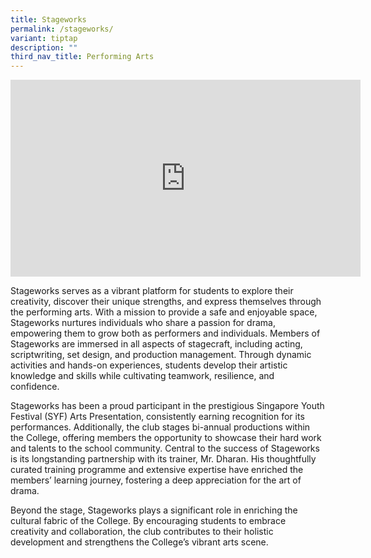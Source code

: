 ```yaml
---
title: Stageworks
permalink: /stageworks/
variant: tiptap
description: ""
third_nav_title: Performing Arts
---
```

<div class="iframe-wrapper">
<iframe height="315" width="560" allowfullscreen="true" frameborder="0" src="https://www.youtube.com/embed/9T8-eoGCwlc?si=MNMPSOWa2u-MMH-_"></iframe>
</div>
<p></p>
<p>Stageworks serves as a vibrant platform for students to explore their
creativity, discover their unique strengths, and express themselves through
the performing arts. With a mission to provide a safe and enjoyable space,
Stageworks nurtures individuals who share a passion for drama, empowering
them to grow both as performers and individuals. Members of Stageworks
are immersed in all aspects of stagecraft, including acting, scriptwriting,
set design, and production management. Through dynamic activities and hands-on
experiences, students develop their artistic knowledge and skills while
cultivating teamwork, resilience, and confidence.</p>
<p>Stageworks has been a proud participant in the prestigious Singapore Youth
Festival (SYF) Arts Presentation, consistently earning recognition for
its performances. Additionally, the club stages bi-annual productions within
the College, offering members the opportunity to showcase their hard work
and talents to the school community. Central to the success of Stageworks
is its longstanding partnership with its trainer, Mr. Dharan. His thoughtfully
curated training programme and extensive expertise have enriched the members’
learning journey, fostering a deep appreciation for the art of drama.</p>
<p>Beyond the stage, Stageworks plays a significant role in enriching the
cultural fabric of the College. By encouraging students to embrace creativity
and collaboration, the club contributes to their holistic development and
strengthens the College’s vibrant arts scene.&nbsp;</p>
<p>
<br>
</p>